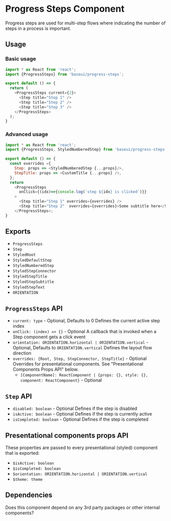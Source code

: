 # Progress Steps Component

Progress steps are used for multi-step flows where indicating the number of steps in a process is important.

## Usage

### Basic usage

```javascript
import * as React from 'react';
import {ProgressSteps} from 'baseui/progress-steps';

export default () => {
  return (
    <ProgressSteps current={2}>
      <Step title="Step 1" />
      <Step title="Step 2" />
      <Step title="Step 3" />
    </ProgressSteps>
  );
}
```

### Advanced usage

```javascript
import * as React from 'react';
import {ProgressSteps, StyledNumberedStep} from 'baseui/progress-steps';

export default () => {
  const overrides ={
    Step: props => <StyledNumberedStep {...props}/>,
    StepTitle: props => <CustomTitle {...props} />,
  };
  return
    <ProgressSteps
      onClick={(idx)=>{console.log(`step ${idx} is clicked`)}}
    >
      <Step title="Step 1" overrides={overrides} />
      <Step title="Step 2"  overrides={overrides}>Some subtitle here</Step>
    </ProgressSteps>;
}
```

## Exports

* `ProgressSteps`
* `Step`
* `StyledRoot`
* `StyledDefaultStep`
* `StyledNumberedStep`
* `StyledStepConnector`
* `StyledStepTitle`
* `StyledStepSubtitle`
* `StyledStepText`
* `ORIENTATION`

## `ProgressSteps` API

* `current: type` - Optional, Defaults to 0
  Defines the current active step index
* `onClick: (index) => {}` - Optional
  A callback that is invoked when a Step component gets a click event  
* `orientation: ORIENTATION.horizontal | ORIENTATION.vertical` - Optional, Defaults to `ORIENTATION.vertical`
  Defines the layout flow direction
* `overrides: {Root, Step, StepConnector, StepTitle}` - Optional
  Overrides for presentational components. See "Presentational Components Props API" below.
  * `[ComponentName]: ReactComponent | {props: {}, style: {}, component: ReactComponent}` - Optional

## `Step` API

* `disabled: boolean` - Optional
  Defines if the step is disabled
* `isActive: boolean` - Optional
  Defines if the step is currently active
* `isCompleted: boolean` - Optional
  Defines if the step is completed

## Presentational components props API

These properties are passed to every presentational (styled) component that is exported:

* `$isActive: boolean`
* `$isCompleted: boolean`
* `$orientation: ORIENTATION.horizontal | ORIENTATION.vertical`
* `$theme: theme`

## Dependencies

Does this component depend on any 3rd party packages or other internal components?

